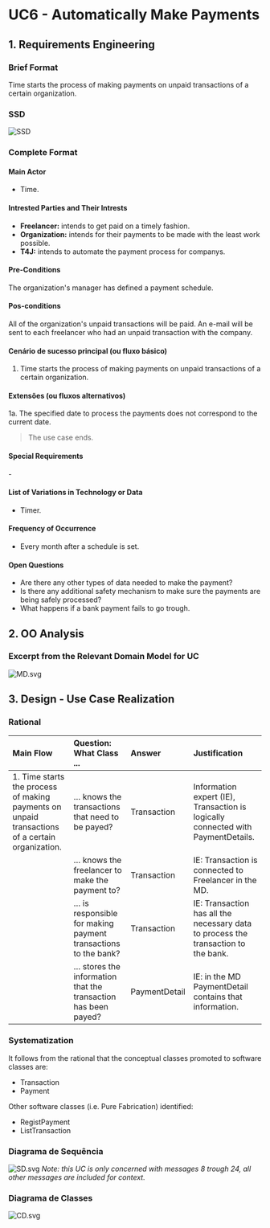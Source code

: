 # UC6 - Automatically Make Payments

## 1. Requirements Engineering

### Brief Format

Time starts the process of making payments on unpaid transactions of a certain organization.

### SSD
![SSD](SSD.svg)


### Complete Format

#### Main Actor

- Time.

#### Intrested Parties and Their Intrests
* **Freelancer:** intends to get paid on a timely fashion.
* **Organization:** intends for their payments to be made with the least work possible.
* **T4J:** intends to automate the payment process for companys.


#### Pre-Conditions
The organization's manager has defined a payment schedule.

#### Pos-conditions
All of the organization's unpaid transactions will be paid.
An e-mail will be sent to each freelancer who had an unpaid transaction with the company.

#### Cenário de sucesso principal (ou fluxo básico)

1. Time starts the process of making payments on unpaid transactions of a certain organization.

#### Extensões (ou fluxos alternativos)

1a. The specified date to process the payments does not correspond to the current date.

> The use case ends.

#### Special Requirements
\-

#### List of Variations in Technology or Data

- Timer.

#### Frequency of Occurrence

- Every month after a schedule is set.

#### Open Questions

- Are there any other types of data needed to make the payment?
- Is there any additional safety mechanism to make sure the payments are being safely processed?
- What happens if a bank payment fails to go trough.

## 2. OO Analysis

### Excerpt from the Relevant Domain Model for UC

![MD.svg](MD.svg)

## 3. Design - Use Case Realization

### Rational

| Main Flow                                                                                     | Question: What Class ...                                       | Answer          | Justification               |
|:--------------                                                                                |:----------------------                                         |:----------      |:----------------------------|
|1. Time starts the process of making payments on unpaid transactions of a certain organization.| … knows the transactions that need to be payed?                | Transaction     | Information expert (IE), Transaction is logically connected with PaymentDetails.|
|                                                                                               | … knows the freelancer to make the payment to?                 | Transaction     | IE: Transaction is connected to Freelancer in the MD. |
|                                                                                               | … is responsible for making payment transactions to the bank?  | Transaction     | IE: Transaction has all the necessary data to process the transaction to the bank. |
|                                                                                               | … stores the information that the transaction has been payed?  | PaymentDetail   | IE: in the MD PaymentDetail contains that information. |

### Systematization

It follows from the rational that the conceptual classes promoted to software classes are:

 * Transaction
 * Payment


Other software classes (i.e. Pure Fabrication) identified:

 * RegistPayment
 * ListTransaction


###	Diagrama de Sequência

![SD.svg](SD.svg)
*Note: this UC is only concerned with messages 8 trough 24, all other messages are included for context.*

###	Diagrama de Classes

![CD.svg](CD.svg)

